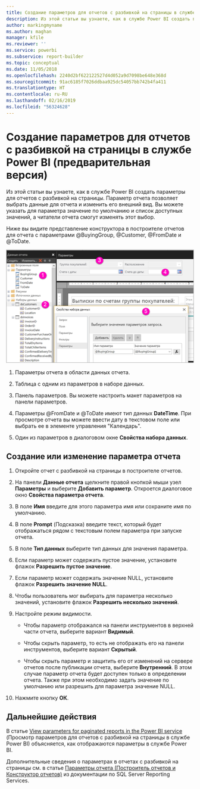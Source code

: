 ```yaml
---
title: Создание параметров для отчетов с разбивкой на страницы в службе Power BI (предварительная версия)
description: Из этой статьи вы узнаете, как в службе Power BI создать параметры для отчетов с разбивкой на страницы.
author: markingmyname
ms.author: maghan
manager: kfile
ms.reviewer: ''
ms.service: powerbi
ms.subservice: report-builder
ms.topic: conceptual
ms.date: 11/05/2018
ms.openlocfilehash: 2240d2bf622122527d4d052a9d7098be648e368d
ms.sourcegitcommit: 91ac6185f7026ddbaa925dc54057bb742b4fa411
ms.translationtype: HT
ms.contentlocale: ru-RU
ms.lasthandoff: 02/16/2019
ms.locfileid: "56324628"
---
```

# <a name="create-parameters-for-paginated-reports-in-the-power-bi-service-preview"></a>Создание параметров для отчетов с разбивкой на страницы в службе Power BI (предварительная версия)

Из этой статьи вы узнаете, как в службе Power BI создать параметры для отчетов с разбивкой на страницы.  Параметр отчета позволяет выбрать данные для отчета и изменить его внешний вид. Вы можете указать для параметра значение по умолчанию и список доступных значений, а читатели отчета смогут изменять этот выбор.  

Ниже вы видите представление конструктора в построителе отчетов для отчета с параметрами @BuyingGroup, @Customer, @FromDate и @ToDate. 
  
![Параметры в построителе отчетов](media/paginated-reports-parameters/power-bi-paginated-parameters-report-builder.png)
  
1.  Параметры отчета в области данных отчета.  
  
2.  Таблица с одним из параметров в наборе данных.  
  
3.  Панель параметров. Вы можете настроить макет параметров на панели параметров. 
  
4.  Параметры @FromDate и @ToDate имеют тип данных **DateTime**. При просмотре отчета вы можете ввести дату в текстовом поле или выбрать ее в элементе управления "Календарь". 

5.  Один из параметров в диалоговом окне **Свойства набора данных**.  

  
## <a name="create-or-edit-a-report-parameter"></a>Создание или изменение параметра отчета  
  
1.  Откройте отчет с разбивкой на страницы в построителе отчетов.

1. На панели **Данные отчета** щелкните правой кнопкой мыши узел **Параметры** и выберите **Добавить параметр**. Откроется диалоговое окно **Свойства параметра отчета**.  
  
2.  В поле **Имя** введите для этого параметра имя или сохраните имя по умолчанию.  
  
3.  В поле **Prompt** (Подсказка) введите текст, который будет отображаться рядом с текстовым полем параметра при запуске отчета.  
  
4.  В поле **Тип данных** выберите тип данных для значения параметра.  
  
5.  Если параметр может содержать пустое значение, установите флажок **Разрешить пустое значение**.  
  
6.  Если параметр может содержать значение NULL, установите флажок **Разрешить значение NULL**.  
  
7.  Чтобы пользователь мог выбирать для параметра несколько значений, установите флажок **Разрешить несколько значений**.  
  
8.  Настройте режим видимости.  
  
    -   Чтобы параметр отображался на панели инструментов в верхней части отчета, выберите вариант **Видимый**.  
  
    -   Чтобы скрыть параметр, то есть не отображать его на панели инструментов, выберите вариант **Скрытый**.  
  
    -   Чтобы скрыть параметр и защитить его от изменений на сервере отчетов после публикации отчета, выберите **Внутренний**. В этом случае параметр отчета будет доступен только в определении отчета. Также при этом необходимо задать значение по умолчанию или разрешить для параметра значение NULL.  
  
9. Нажмите кнопку **ОК**. 
  
## <a name="next-steps"></a>Дальнейшие действия

В статье [View parameters for paginated reports in the Power BI service](paginated-reports-view-parameters.md) (Просмотр параметров для отчетов с разбивкой на страницы в службе Power BI) объясняется, как отображаются параметры в службе Power BI.

Дополнительные сведения о параметрах в отчетах с разбивкой на страницы см. в статье [Параметры отчета (Построитель отчетов и Конструктор отчетов)](https://docs.microsoft.com/sql/reporting-services/report-design/report-parameters-report-builder-and-report-designer) из документации по SQL Server Reporting Services.  
